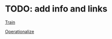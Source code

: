 # TODO: add info and links

[Train](https://quickstart.azure.ai/Deployments/new/training)

[Operationalize](https://quickstart.azure.ai/Deployments/new/operationalization)

